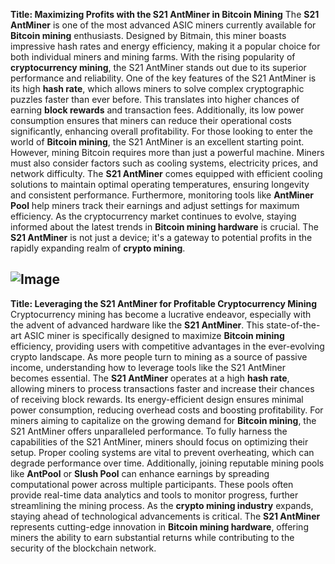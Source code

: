 **Title: Maximizing Profits with the S21 AntMiner in Bitcoin Mining**
The **S21 AntMiner** is one of the most advanced ASIC miners currently available for **Bitcoin mining** enthusiasts. Designed by Bitmain, this miner boasts impressive hash rates and energy efficiency, making it a popular choice for both individual miners and mining farms. With the rising popularity of **cryptocurrency mining**, the S21 AntMiner stands out due to its superior performance and reliability.
One of the key features of the S21 AntMiner is its high **hash rate**, which allows miners to solve complex cryptographic puzzles faster than ever before. This translates into higher chances of earning **block rewards** and transaction fees. Additionally, its low power consumption ensures that miners can reduce their operational costs significantly, enhancing overall profitability. For those looking to enter the world of **Bitcoin mining**, the S21 AntMiner is an excellent starting point.
However, mining Bitcoin requires more than just a powerful machine. Miners must also consider factors such as cooling systems, electricity prices, and network difficulty. The **S21 AntMiner** comes equipped with efficient cooling solutions to maintain optimal operating temperatures, ensuring longevity and consistent performance. Furthermore, monitoring tools like **AntMiner Pool** help miners track their earnings and adjust settings for maximum efficiency.
As the cryptocurrency market continues to evolve, staying informed about the latest trends in **Bitcoin mining hardware** is crucial. The **S21 AntMiner** is not just a device; it's a gateway to potential profits in the rapidly expanding realm of **crypto mining**.

![Image](https://github.com/user-attachments/assets/d7419ec9-dc67-403f-bf28-8faea5f1f74f)
---
**Title: Leveraging the S21 AntMiner for Profitable Cryptocurrency Mining**
Cryptocurrency mining has become a lucrative endeavor, especially with the advent of advanced hardware like the **S21 AntMiner**. This state-of-the-art ASIC miner is specifically designed to maximize **Bitcoin mining** efficiency, providing users with competitive advantages in the ever-evolving crypto landscape. As more people turn to mining as a source of passive income, understanding how to leverage tools like the S21 AntMiner becomes essential.
The **S21 AntMiner** operates at a high **hash rate**, allowing miners to process transactions faster and increase their chances of receiving block rewards. Its energy-efficient design ensures minimal power consumption, reducing overhead costs and boosting profitability. For miners aiming to capitalize on the growing demand for **Bitcoin mining**, the S21 AntMiner offers unparalleled performance.
To fully harness the capabilities of the S21 AntMiner, miners should focus on optimizing their setup. Proper cooling systems are vital to prevent overheating, which can degrade performance over time. Additionally, joining reputable mining pools like **AntPool** or **Slush Pool** can enhance earnings by spreading computational power across multiple participants. These pools often provide real-time data analytics and tools to monitor progress, further streamlining the mining process.
As the **crypto mining industry** expands, staying ahead of technological advancements is critical. The **S21 AntMiner** represents cutting-edge innovation in **Bitcoin mining hardware**, offering miners the ability to earn substantial returns while contributing to the security of the blockchain network.
